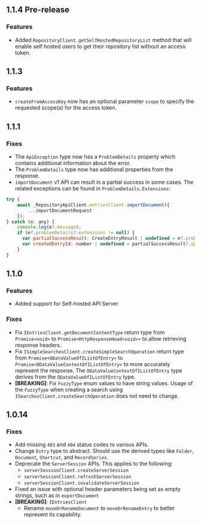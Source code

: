 ## 1.1.4 Pre-release

### Features
- Added `RepositoryClient.getSelfHostedRepositoryList` method that will enable self hosted users to get their repository list without an access token.
## 1.1.3

### Features
- `createFromAccessKey` now has an optional parameter `scope` to specify the requested scope(s) for the access token. 
## 1.1.1

### Fixes
- The `ApiException` type now has a `ProblemDetails` property which contains additional information about the error.
- The `ProblemDetails` type now has additional properties from the response.
- `importDocument` v1 API can result in a partial success in some cases. The related exceptions can be found in 
`ProblemDetails.Extensions`:
```javascript
try {
    await _RepositoryApiClient.entriesClient.importDocument({
        ...importDocumentRequest
    });
} catch (e: any) {
    console.log(e?.message);
    if (e?.problemDetails?.extensions != null) {
      var partialSuccessResult: CreateEntryResult | undefined = e?.problemDetails?.extensions["createEntryResult"];
      var createdEntryId: number | undefined = partialSuccessResult?.operations?.entryCreate?.entryId;
    }
}
```

## 1.1.0

### Features

- Added support for Self-hosted API Server

### Fixes

- Fix `IEntriesClient.getDocumentContentType` return type from `Promise<void>` to `Promise<HttpResponseHead<void>>` to allow retrieving response headers.
- Fix `ISimpleSearchesClient.createSimpleSearchOperation` return type from `Promise<ODataValueOfIListOfEntry>` to `Promise<ODataValueContextOfIListOfEntry>` to more accurately represent the response. The `ODataValueContextOfIListOfEntry` type derives from the `ODataValueOfIListOfEntry` type.
- **[BREAKING]**: Fix `FuzzyType` enum values to have string values. Usage of the `FuzzyType` when creating a search using `ISearchesClient.createSearchOperation` does not need to change.

## 1.0.14

### Fixes

- Add missing `403` and `404` status codes to various APIs.
- Change `Entry` type to abstract. Should use the derived types like `Folder`, `Document`, `Shortcut`, and `RecordSeries`.
- Deprecate the `ServerSession` APIs. This applies to the following:
  - `serverSessionClient.createServerSession`
  - `serverSessionClient.refreshServerSession`
  - `serverSessionClient.invalidateServerSession`
- Fixed an issue with optional header parameters being set as empty strings, such as in `exportDocument`
- **[BREAKING]**: `IEntriesClient`
  - Rename `moveOrRenameDocument` to `moveOrRenameEntry` to better represent its capability.
